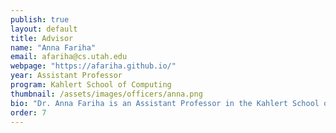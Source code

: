 ```yaml
---
publish: true
layout: default
title: Advisor
name: "Anna Fariha"
email: afariha@cs.utah.edu
webpage: "https://afariha.github.io/"
year: Assistant Professor
program: Kahlert School of Computing
thumbnail: /assets/images/officers/anna.png
bio: "Dr. Anna Fariha is an Assistant Professor in the Kahlert School of Computing. She likes to be out in nature and be on a hiking trail. Mountains, wildflowers, and alpine lakes are her favorites. She also enjoys music, playing the piano, and reading science fiction."
order: 7
---
```


